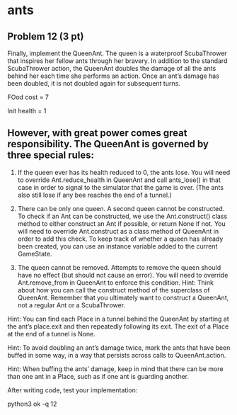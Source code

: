 # ants
## Problem 12 (3 pt)
Finally, implement the QueenAnt. The queen is a waterproof ScubaThrower that inspires her fellow ants through her bravery. In addition to the standard ScubaThrower action, the QueenAnt doubles the damage of all the ants behind her each time she performs an action. Once an ant’s damage has been doubled, it is not doubled again for subsequent turns.

FOod cost = 7

Init health = 1

## However, with great power comes great responsibility. The QueenAnt is governed by three special rules:

1) If the queen ever has its health reduced to 0, the ants lose. You will need to override Ant.reduce_health in QueenAnt and call ants_lose() in that case in order to signal to the simulator that the game is over. (The ants also still lose if any bee reaches the end of a tunnel.)

2) There can be only one queen. A second queen cannot be constructed. To check if an Ant can be constructed, we use the Ant.construct() class method to either construct an Ant if possible, or return None if not. You will need to override Ant.construct as a class method of QueenAnt in order to add this check. To keep track of whether a queen has already been created, you can use an instance variable added to the current GameState.

3) The queen cannot be removed. Attempts to remove the queen should have no effect (but should not cause an error). You will need to override Ant.remove_from in QueenAnt to enforce this condition.
Hint: Think about how you can call the construct method of the superclass of QueenAnt. Remember that you ultimately want to construct a QueenAnt, not a regular Ant or a ScubaThrower.

Hint: You can find each Place in a tunnel behind the QueenAnt by starting at the ant’s place.exit and then repeatedly following its exit. The exit of a Place at the end of a tunnel is None.

Hint: To avoid doubling an ant’s damage twice, mark the ants that have been buffed in some way, in a way that persists across calls to QueenAnt.action.

Hint: When buffing the ants’ damage, keep in mind that there can be more than one ant in a Place, such as if one ant is guarding another.

After writing code, test your implementation:

python3 ok -q 12
